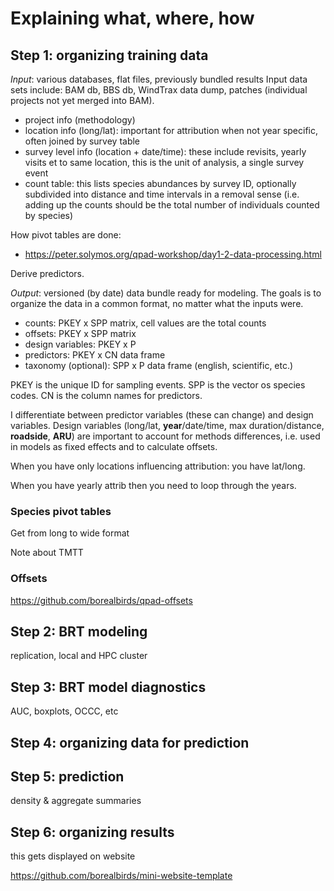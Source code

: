 # Explaining what, where, how

## Step 1: organizing training data

*Input*: various databases, flat files, previously bundled results
Input data sets include: BAM db, BBS db, WindTrax data dump, patches (individual projects not yet merged into BAM).

- project info (methodology)
- location info (long/lat): important for attribution when not year specific, often joined by survey table
- survey level info (location + date/time): these include revisits, yearly visits et to same location, this is the unit of analysis, a single survey event
- count table: this lists species abundances by survey ID, optionally subdivided into distance and time intervals in a removal sense (i.e. adding up the counts should be the total number of individuals counted by species)

How pivot tables are done:

- <https://peter.solymos.org/qpad-workshop/day1-2-data-processing.html>

Derive predictors.

*Output*: versioned (by date) data bundle ready for modeling. The goals is to organize the data in a common format, no matter what the inputs were.

- counts: PKEY x SPP matrix, cell values are the total counts
- offsets: PKEY x SPP matrix
- design variables: PKEY x P
- predictors: PKEY x CN data frame
- taxonomy (optional): SPP x P data frame (english, scientific, etc.)

PKEY is the unique ID for sampling events. SPP is the vector os species codes. CN is the column names for predictors.

I differentiate between predictor variables (these can change) and design variables. Design variables (long/lat, **year**/date/time, max duration/distance, **roadside**, **ARU**) are important to account for methods differences, i.e. used in models as fixed effects and to calculate offsets.

When you have only locations influencing attribution: you have lat/long.

When you have yearly attrib then you need to loop through the years.

### Species pivot tables

Get from long to wide format

Note about TMTT

### Offsets

<https://github.com/borealbirds/qpad-offsets>

## Step 2: BRT modeling

replication, local and HPC cluster

## Step 3: BRT model diagnostics

AUC, boxplots, OCCC, etc

## Step 4: organizing data for prediction

## Step 5: prediction

density & aggregate summaries

## Step 6: organizing results

this gets displayed on website

<https://github.com/borealbirds/mini-website-template>
